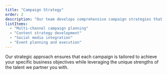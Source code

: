 ```yaml
---
title: "Campaign Strategy"
order: 2
description: "Our team develops comprehensive campaign strategies that maximize the impact of brand-artist collaborations:"
listItems:
  - "Multi-channel campaign planning"
  - "Content strategy development"
  - "Social media integration"
  - "Event planning and execution"
---
```


Our strategic approach ensures that each campaign is tailored to achieve your specific business objectives while leveraging the unique strengths of the talent we partner you with.
